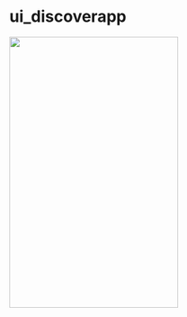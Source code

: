 # ui_discoverapp


  <img width="300" height="480" src="https://github.com/user-attachments/assets/98dc5459-18c0-4111-b47d-2c1a4fe4ce70" >

